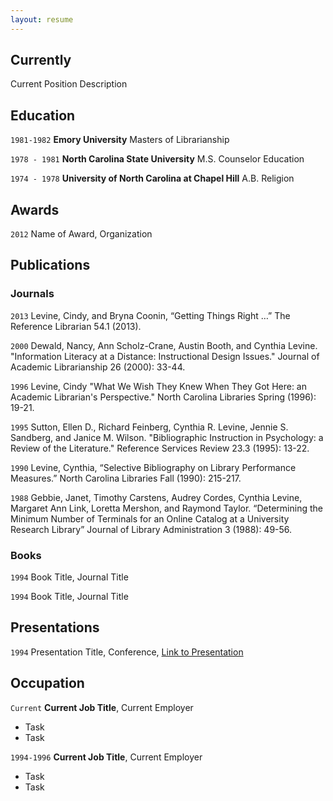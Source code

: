 ```yaml
---
layout: resume
---
```

## Currently

Current Position Description

## Education

`1981-1982`
__Emory University__
Masters of Librarianship

`1978 - 1981`
__North Carolina State University__
M.S. Counselor Education

`1974 - 1978`
__University of North Carolina at Chapel Hill__
A.B. Religion

## Awards

`2012`
Name of Award, Organization 

## Publications

<!-- A list is also available [online](http://scholar.google.co.uk/citations?user=LTOTl0YAAAAJ) -->

### Journals

`2013`
Levine, Cindy, and Bryna Coonin, “Getting Things Right …” The Reference Librarian 54.1 (2013).


`2000`
Dewald, Nancy, Ann Scholz-Crane, Austin Booth, and Cynthia Levine. "Information Literacy at a Distance: Instructional Design Issues." Journal of Academic Librarianship 26 (2000): 33-44.

`1996`
Levine, Cindy "What We Wish They Knew When They Got Here: an Academic Librarian's Perspective." North Carolina Libraries Spring (1996): 19-21.

`1995`
Sutton, Ellen D., Richard Feinberg, Cynthia R. Levine, Jennie S. Sandberg, and Janice M. Wilson. "Bibliographic Instruction in Psychology: a Review of the Literature." Reference Services Review 23.3 (1995): 13-22.

`1990`
Levine, Cynthia, “Selective Bibliography on Library Performance Measures.” North Carolina Libraries Fall (1990): 215-217.

`1988`
Gebbie, Janet, Timothy Carstens, Audrey Cordes, Cynthia Levine, Margaret Ann Link, Loretta Mershon, and Raymond Taylor. “Determining the Minimum Number of Terminals for an Online Catalog at a University Research Library” Journal of Library Administration 3 (1988): 49-56.


### Books

`1994`
Book Title, Journal Title

`1994`
Book Title, Journal Title


## Presentations

`1994`
Presentation Title, Conference, <a href="http://MyWebsite.tld/presentation1">Link to Presentation</a>


## Occupation

`Current`
__Current Job Title__, Current Employer 

- Task
- Task

`1994-1996`
__Current Job Title__, Current Employer 

- Task
- Task



<!-- ### Footer

Last updated: May 2013 -->


